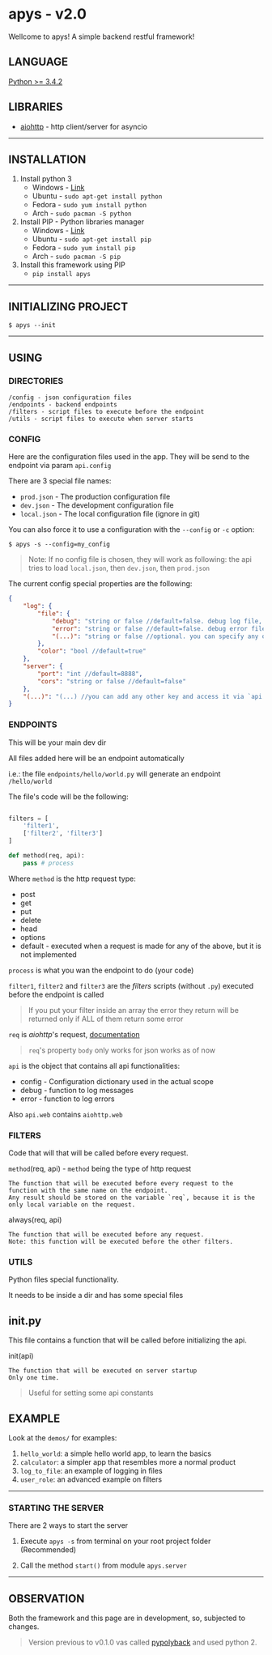 # apys - v2.0
Wellcome to apys! A simple backend restful framework! 

## LANGUAGE
[Python >= 3.4.2](https://docs.python.org/3/)

## LIBRARIES
* [aiohttp](https://aiohttp.readthedocs.io/) - http client/server for asyncio

---

## INSTALLATION

1. Install python 3
    * Windows - [Link](https://www.python.org/download/releases/3.5/)
    * Ubuntu - `sudo apt-get install python`
    * Fedora - `sudo yum install python`
    * Arch - `sudo pacman -S python`
2. Install PIP - Python libraries manager
    * Windows - [Link](http://www.lfd.uci.edu/~gohlke/pythonlibs/#pip)
    * Ubuntu - `sudo apt-get install pip`
    * Fedora - `sudo yum install pip`
    * Arch - `sudo pacman -S pip`
3. Install this framework using PIP
    * `pip install apys`
    
---


## INITIALIZING PROJECT

```
$ apys --init
```

---

## USING

### DIRECTORIES
    /config - json configuration files
    /endpoints - backend endpoints
    /filters - script files to execute before the endpoint  
    /utils - script files to execute when server starts

### CONFIG
Here are the configuration files used in the app.
They will be send to the endpoint via param `api.config`

There are 3 special file names:
* `prod.json` - The production configuration file 
* `dev.json` - The development configuration file
* `local.json` - The local configuration file (ignore in git)

You can also force it to use a configuration with the `--config` or `-c` option:
```
$ apys -s --config=my_config
```

>Note: If no config file is chosen, they will work as following: the api tries to load `local.json`, then `dev.json`, then `prod.json`

The current config special properties are the following:
```json
{
    "log": {
        "file": {
            "debug": "string or false //default=false. debug log file, false for sys.stdout", 
            "error": "string or false //default=false. debug error file, false for sys.stderr",
            "(...)": "string or false //optional. you can specify any other log file, but you will have to tell the `api.debug` function to use it"
        },
        "color": "bool //default=true"
    },
    "server": {
        "port": "int //default=8888",
        "cors": "string or false //default=false"
    },
    "(...)": "(...) //you can add any other key and access it via `api.config['my_key']`"
}
```

### ENDPOINTS
This will be your main dev dir

All files added here will be an endpoint automatically

i.e.: the file `endpoints/hello/world.py` will generate an endpoint `/hello/world`

The file's code will be the following:
```python

filters = [
    'filter1',
    ['filter2', 'filter3']
]

def method(req, api):
    pass # process
``` 

Where `method` is the http request type:
* post
* get
* put
* delete
* head
* options
* default - executed when a request is made for any of the above, but it is not implemented 

`process` is what you wan the endpoint to do (your code) 

`filter1`, `filter2` and `filter3` are the *filters* scripts (without `.py`) executed before the endpoint is called

> If you put your filter inside an array the error they return will be returned only if ALL of them return some error 

`req` is *aiohttp*'s request, [documentation](http://aiohttp.readthedocs.io/en/stable/web_reference.html#request)

> `req`'s property `body` only works for json works as of now

`api` is the object that contains all api functionalities:
* config - Configuration dictionary used in the actual scope
* debug - function to log messages
* error - function to log errors

Also `api.web` contains `aiohttp.web`

### FILTERS

Code that will that will be called before every request.

`method`(req, api) - `method` being the type of http request
    
    The function that will be executed before every request to the function with the same name on the endpoint.
    Any result should be stored on the variable `req`, because it is the only local variable on the request.
    
always(req, api)
    
    The function that will be executed before any request.
    Note: this function will be executed before the other filters.

### UTILS

Python files special functionality.

It needs to be inside a dir and has some special files

## __init__.py

This file contains a function that will be called before initializing the api.

init(api)

    The function that will be executed on server startup
    Only one time.

> Useful for setting some api constants

## EXAMPLE

Look at the `demos/` for examples:

1. `hello_world`: a simple hello world app, to learn the basics
2. `calculator`: a simpler app that resembles more a normal product
3. `log_to_file`: an example of logging in files
4. `user_role`: an advanced example on filters

---

### STARTING THE SERVER

There are 2 ways to start the server

1. Execute `apys -s` from terminal on your root project folder (Recommended)

2. Call the method `start()` from module `apys.server`

---

## OBSERVATION

Both the framework and this page are in development, so, subjected to changes.

> Version previous to v0.1.0 vas called [pypolyback](https://github.com/seijihirao/pypolyback) and used python 2.